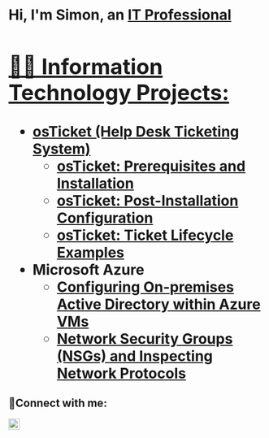 <h1>Hi, I'm Simon, an <a href="www.linkedin.com/in/simon-lieu-b54a39159">IT Professional

<h2>👨‍💻 Information Technology Projects:</h2>

- <b>osTicket (Help Desk Ticketing System)</b>
  - [osTicket: Prerequisites and Installation](https://github.com/simonlieu18/osticket-prereqs)
  - [osTicket: Post-Installation Configuration](url)
  - [osTicket: Ticket Lifecycle Examples](url)
- <b>Microsoft Azure</b>
  - [Configuring On-premises Active Directory within Azure VMs](url)
  - [Network Security Groups (NSGs) and Inspecting Network Protocols](url)

<h2>🤳Connect with me:</h2>

[<img align="left" alt="Josh | LinkedIn" width="22px" src="https://cdn.jsdelivr.net/npm/simple-icons@v3/icons/linkedin.svg" />][linkedin]

[linkedin]: https://www.linkedin.com/in/simon-lieu-b54a39159
